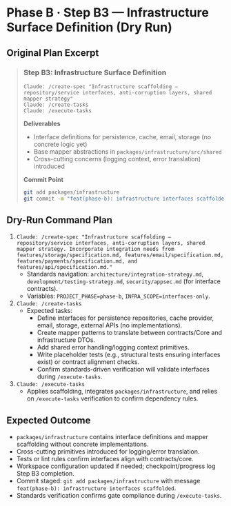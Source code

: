 # Phase B · Step B3 — Infrastructure Surface Definition (Dry Run)

## Original Plan Excerpt

> ### Step B3: Infrastructure Surface Definition
> ```claude
> Claude: /create-spec "Infrastructure scaffolding — repository/service interfaces, anti-corruption layers, shared mapper strategy"
> Claude: /create-tasks
> Claude: /execute-tasks
> ```
>
> **Deliverables**
> - Interface definitions for persistence, cache, email, storage (no concrete logic yet)
> - Base mapper abstractions in `packages/infrastructure/src/shared`
> - Cross-cutting concerns (logging context, error translation) introduced
>
> **Commit Point**
> ```bash
> git add packages/infrastructure
> git commit -m "feat(phase-b): infrastructure interfaces scaffolded"
> ```

## Dry-Run Command Plan

1. `Claude: /create-spec "Infrastructure scaffolding — repository/service interfaces, anti-corruption layers, shared mapper strategy. Incorporate integration needs from features/storage/specification.md, features/email/specification.md, features/payments/specification.md, and features/api/specification.md."`
   - Standards navigation: `architecture/integration-strategy.md`, `development/testing-strategy.md`, `security/appsec.md` (for interface contracts).
   - Variables: `PROJECT_PHASE=phase-b`, `INFRA_SCOPE=interfaces-only`.
2. `Claude: /create-tasks`
   - Expected tasks:
     - Define interfaces for persistence repositories, cache provider, email, storage, external APIs (no implementations).
     - Create mapper patterns to translate between contracts/Core and infrastructure DTOs.
     - Add shared error handling/logging context primitives.
     - Write placeholder tests (e.g., structural tests ensuring interfaces exist) or contract alignment checks.
     - Confirm standards-driven verification will validate interfaces during `/execute-tasks`.
3. `Claude: /execute-tasks`
   - Applies scaffolding, integrates `packages/infrastructure`, and relies on `/execute-tasks` verification to confirm dependency rules.

## Expected Outcome

- `packages/infrastructure` contains interface definitions and mapper scaffolding without concrete implementations.
- Cross-cutting primitives introduced for logging/error translation.
- Tests or lint rules confirm interfaces align with contracts/core.
- Workspace configuration updated if needed; checkpoint/progress log Step B3 completion.
- Commit staged: `git add packages/infrastructure` with message `feat(phase-b): infrastructure interfaces scaffolded`.
- Standards verification confirms gate compliance during `/execute-tasks`.

